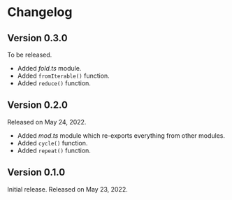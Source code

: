 <!-- deno-fmt-ignore-file -->

Changelog
=========

Version 0.3.0
-------------

To be released.

 -  Added *fold.ts* module.
 -  Added `fromIterable()` function.
 -  Added `reduce()` function.


Version 0.2.0
-------------

Released on May 24, 2022.

 -  Added *mod.ts* module which re-exports everything from other modules.
 -  Added `cycle()` function.
 -  Added `repeat()` function.


Version 0.1.0
-------------

Initial release.  Released on May 23, 2022.
